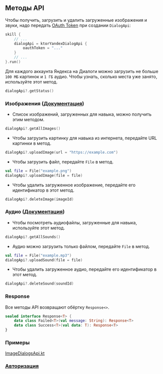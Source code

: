 ## Методы API

Чтобы получить, загрузить и удалить загруженные изображения и звуки, 
надо передать [OAuth Token](https://yandex.ru/dev/direct/doc/start/token.html) при создании `DialogApi`:

```kotlin
skill {
    // ...
    dialogApi = ktorYandexDialogApi {
        oauthToken = "..."
    }
    // ...
}.run()
```

Для каждого аккаунта Яндекса на Диалоги можно загрузить не больше `100 МБ` картинок и `1 ГБ` аудио. 
Чтобы узнать, сколько места уже занято, используйте этот метод. 

```kotlin
dialogApi?.getStatus()
```

### Изображения ([Документация](https://yandex.ru/dev/dialogs/alice/doc/ru/resource-upload#http-images-load__quota))

- Список изображений, загруженных для навыка, можно получить этим методом.
```kotlin
dialogApi?.getAllImages()
```

- Чтобы загрузить картинку для навыка из интернета, передайте URL картинки в метод.
```kotlin
dialogApi?.uploadImage(url = "https://example.com")
```

- Чтобы загрузить файл, передайте `File` в метод.
```kotlin
val file = File("example.png")
dialogApi?.uploadImage(file = file)
```

- Чтобы удалить загруженное изображение, передайте его идентификатор в этот метод.
```kotlin
dialogApi?.deleteImage(imageId)
```

### Аудио ([Документация](https://yandex.ru/dev/dialogs/alice/doc/ru/resource-sounds-upload))

- Чтобы посмотреть аудиофайлы, загруженные для навыка, используйте этот метод.
```kotlin
dialogApi?.getAllSounds()
```

- Аудио можно загрузить только файлом, передайте `File` в метод.
```kotlin
val file = File("example.mp3")
dialogApi?.uploadSound(file = file)
```

- Чтобы удалить загруженное аудио, передайте его идентификатор в этот метод.
```kotlin
dialogApi?.deleteSound(soundId)
```

### Response

Все методы API возвращают обёртку `Response<>`.
```kotlin
sealed interface Response<T> {
    data class Failed<T>(val message: String): Response<T>
    data class Success<T>(val data: T): Response<T>
}
```

### Примеры
[ImageDialogsApi.kt](../examples/src/main/kotlin/com/github/examples/ImageDialogsApi.kt)

### [Авторизация](Авторизация.md)